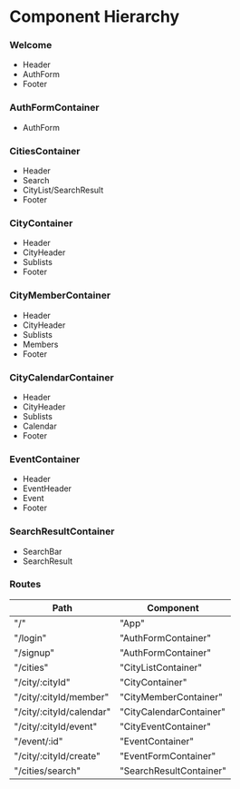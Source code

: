 # Component Hierarchy
### Welcome
- Header
- AuthForm
- Footer

### AuthFormContainer
- AuthForm

### CitiesContainer
- Header
- Search
- CityList/SearchResult
- Footer

### CityContainer
- Header
- CityHeader
- Sublists
- Footer

### CityMemberContainer
- Header
- CityHeader
- Sublists
- Members
- Footer

### CityCalendarContainer
- Header
- CityHeader
- Sublists
- Calendar
- Footer

### EventContainer
- Header
- EventHeader
- Event
- Footer

### SearchResultContainer
- SearchBar
- SearchResult

### Routes
| Path                             | Component              |
| ---------------------------------| -----------------------|
| "/"                              | "App"                  |
| "/login"                         | "AuthFormContainer"    |
| "/signup"                        | "AuthFormContainer"    |
| "/cities"                        | "CityListContainer"    |
| "/city/:cityId"                  | "CityContainer"        |
| "/city/:cityId/member"           | "CityMemberContainer"  |
| "/city/:cityId/calendar"         | "CityCalendarContainer"|
| "/city/:cityId/event"            | "CityEventContainer"   |
| "/event/:id"                     | "EventContainer"       |
| "/city/:cityId/create"           | "EventFormContainer"   |
| "/cities/search"                 | "SearchResultContainer"|
